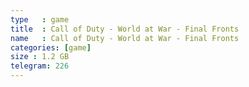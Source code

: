 ```yaml
---
type   : game
title  : Call of Duty - World at War - Final Fronts
name   : Call of Duty - World at War - Final Fronts
categories: [game]
size : 1.2 GB
telegram: 226
---
```



